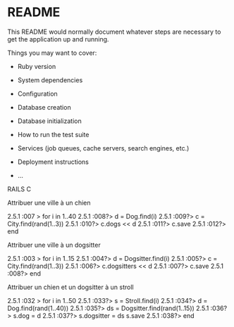 # README

This README would normally document whatever steps are necessary to get the
application up and running.

Things you may want to cover:

* Ruby version

* System dependencies

* Configuration

* Database creation

* Database initialization

* How to run the test suite

* Services (job queues, cache servers, search engines, etc.)

* Deployment instructions

* ...


RAILS C

Attribuer une ville à un chien

2.5.1 :007 > for i in 1..40
2.5.1 :008?>   d = Dog.find(i)
2.5.1 :009?>   c = City.find(rand(1..3))
2.5.1 :010?>   c.dogs << d
2.5.1 :011?>   c.save
2.5.1 :012?>   end

Attribuer une ville à un dogsitter

2.5.1 :003 > for i in 1..15
2.5.1 :004?>   d = Dogsitter.find(i)
2.5.1 :005?>   c = City.find(rand(1..3))
2.5.1 :006?>   c.dogsitters << d
2.5.1 :007?>   c.save
2.5.1 :008?>   end

Attribuer un chien et un dogsitter à un stroll

2.5.1 :032 > for i in 1..50
2.5.1 :033?>   s = Stroll.find(i)
2.5.1 :034?>   d = Dog.find(rand(1..40))
2.5.1 :035?>   ds = Dogsitter.find(rand(1..15))
2.5.1 :036?>   s.dog = d
2.5.1 :037?>   s.dogsitter = ds
				s.save
2.5.1 :038?>   end